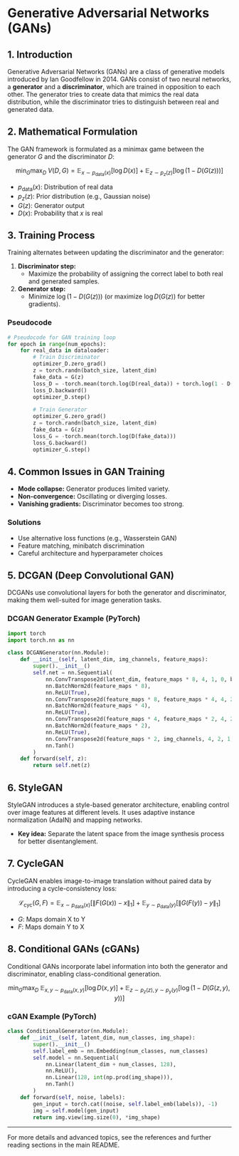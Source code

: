 # Generative Adversarial Networks (GANs)

## 1. Introduction

Generative Adversarial Networks (GANs) are a class of generative models introduced by Ian Goodfellow in 2014. GANs consist of two neural networks, a **generator** and a **discriminator**, which are trained in opposition to each other. The generator tries to create data that mimics the real data distribution, while the discriminator tries to distinguish between real and generated data.

## 2. Mathematical Formulation

The GAN framework is formulated as a minimax game between the generator $`G`$ and the discriminator $`D`$:

```math
\min_G \max_D \; V(D, G) = \mathbb{E}_{x \sim p_{\text{data}}(x)} [\log D(x)] + \mathbb{E}_{z \sim p_z(z)} [\log(1 - D(G(z)))]
```

- $`p_{\text{data}}(x)`$: Distribution of real data
- $`p_z(z)`$: Prior distribution (e.g., Gaussian noise)
- $`G(z)`$: Generator output
- $`D(x)`$: Probability that $`x`$ is real

## 3. Training Process

Training alternates between updating the discriminator and the generator:

1. **Discriminator step:**
   - Maximize the probability of assigning the correct label to both real and generated samples.
2. **Generator step:**
   - Minimize $`\log(1 - D(G(z)))`$ (or maximize $`\log D(G(z))`$ for better gradients).

### Pseudocode
```python
# Pseudocode for GAN training loop
for epoch in range(num_epochs):
    for real_data in dataloader:
        # Train Discriminator
        optimizer_D.zero_grad()
        z = torch.randn(batch_size, latent_dim)
        fake_data = G(z)
        loss_D = -torch.mean(torch.log(D(real_data)) + torch.log(1 - D(fake_data)))
        loss_D.backward()
        optimizer_D.step()

        # Train Generator
        optimizer_G.zero_grad()
        z = torch.randn(batch_size, latent_dim)
        fake_data = G(z)
        loss_G = -torch.mean(torch.log(D(fake_data)))
        loss_G.backward()
        optimizer_G.step()
```

## 4. Common Issues in GAN Training
- **Mode collapse:** Generator produces limited variety.
- **Non-convergence:** Oscillating or diverging losses.
- **Vanishing gradients:** Discriminator becomes too strong.

### Solutions
- Use alternative loss functions (e.g., Wasserstein GAN)
- Feature matching, minibatch discrimination
- Careful architecture and hyperparameter choices

## 5. DCGAN (Deep Convolutional GAN)

DCGANs use convolutional layers for both the generator and discriminator, making them well-suited for image generation tasks.

### DCGAN Generator Example (PyTorch)
```python
import torch
import torch.nn as nn

class DCGANGenerator(nn.Module):
    def __init__(self, latent_dim, img_channels, feature_maps):
        super().__init__()
        self.net = nn.Sequential(
            nn.ConvTranspose2d(latent_dim, feature_maps * 8, 4, 1, 0, bias=False),
            nn.BatchNorm2d(feature_maps * 8),
            nn.ReLU(True),
            nn.ConvTranspose2d(feature_maps * 8, feature_maps * 4, 4, 2, 1, bias=False),
            nn.BatchNorm2d(feature_maps * 4),
            nn.ReLU(True),
            nn.ConvTranspose2d(feature_maps * 4, feature_maps * 2, 4, 2, 1, bias=False),
            nn.BatchNorm2d(feature_maps * 2),
            nn.ReLU(True),
            nn.ConvTranspose2d(feature_maps * 2, img_channels, 4, 2, 1, bias=False),
            nn.Tanh()
        )
    def forward(self, z):
        return self.net(z)
```

## 6. StyleGAN

StyleGAN introduces a style-based generator architecture, enabling control over image features at different levels. It uses adaptive instance normalization (AdaIN) and mapping networks.

- **Key idea:** Separate the latent space from the image synthesis process for better disentanglement.

## 7. CycleGAN

CycleGAN enables image-to-image translation without paired data by introducing a cycle-consistency loss:

```math
\mathcal{L}_{\text{cyc}}(G, F) = \mathbb{E}_{x \sim p_{\text{data}}(x)} [\| F(G(x)) - x \|_1] + \mathbb{E}_{y \sim p_{\text{data}}(y)} [\| G(F(y)) - y \|_1]
```

- $`G`$: Maps domain X to Y
- $`F`$: Maps domain Y to X

## 8. Conditional GANs (cGANs)

Conditional GANs incorporate label information into both the generator and discriminator, enabling class-conditional generation.

```math
\min_G \max_D \; \mathbb{E}_{x, y \sim p_{\text{data}}(x, y)} [\log D(x, y)] + \mathbb{E}_{z \sim p_z(z), y \sim p_y(y)} [\log(1 - D(G(z, y), y))]
```

### cGAN Example (PyTorch)
```python
class ConditionalGenerator(nn.Module):
    def __init__(self, latent_dim, num_classes, img_shape):
        super().__init__()
        self.label_emb = nn.Embedding(num_classes, num_classes)
        self.model = nn.Sequential(
            nn.Linear(latent_dim + num_classes, 128),
            nn.ReLU(),
            nn.Linear(128, int(np.prod(img_shape))),
            nn.Tanh()
        )
    def forward(self, noise, labels):
        gen_input = torch.cat((noise, self.label_emb(labels)), -1)
        img = self.model(gen_input)
        return img.view(img.size(0), *img_shape)
```

---

For more details and advanced topics, see the references and further reading sections in the main README. 
